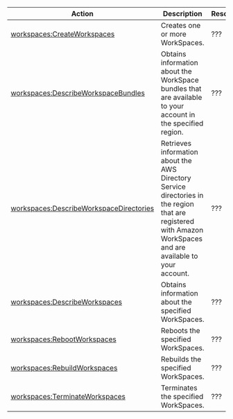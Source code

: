 | Action | Description | Resource | Condition |
| --- | --- | --- | --- |
| [workspaces:CreateWorkspaces](http://docs.aws.amazon.com/workspaces/latest/devguide/API_CreateWorkspaces.html) | Creates one or more WorkSpaces. | ??? | - |
| [workspaces:DescribeWorkspaceBundles](http://docs.aws.amazon.com/workspaces/latest/devguide/API_DescribeWorkspaceBundles.html) | Obtains information about the WorkSpace bundles that are available to your account in the specified region. | ??? | - |
| [workspaces:DescribeWorkspaceDirectories](http://docs.aws.amazon.com/workspaces/latest/devguide/API_DescribeWorkspaceDirectories.html) | Retrieves information about the AWS Directory Service directories in the region that are registered with Amazon WorkSpaces and are available to your account. | ??? | - |
| [workspaces:DescribeWorkspaces](http://docs.aws.amazon.com/workspaces/latest/devguide/API_DescribeWorkspaces.html) | Obtains information about the specified WorkSpaces. | ??? | - |
| [workspaces:RebootWorkspaces](http://docs.aws.amazon.com/workspaces/latest/devguide/API_RebootWorkspaces.html) | Reboots the specified WorkSpaces. | ??? | - |
| [workspaces:RebuildWorkspaces](http://docs.aws.amazon.com/workspaces/latest/devguide/API_RebuildWorkspaces.html) | Rebuilds the specified WorkSpaces. | ??? | - |
| [workspaces:TerminateWorkspaces](http://docs.aws.amazon.com/workspaces/latest/devguide/API_TerminateWorkspaces.html) | Terminates the specified WorkSpaces. | ??? | - |
